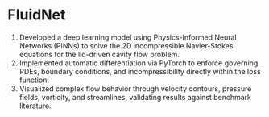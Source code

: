 # FluidNet
 1) Developed a deep learning model using Physics-Informed Neural Networks (PINNs) to solve the 2D incompressible
 Navier-Stokes equations for the lid-driven cavity flow problem.
 2) Implemented automatic differentiation via PyTorch to enforce governing PDEs, boundary conditions, and
 incompressibility directly within the loss function.
 3) Visualized complex flow behavior through velocity contours, pressure fields, vorticity, and streamlines, validating results
 against benchmark literature.

